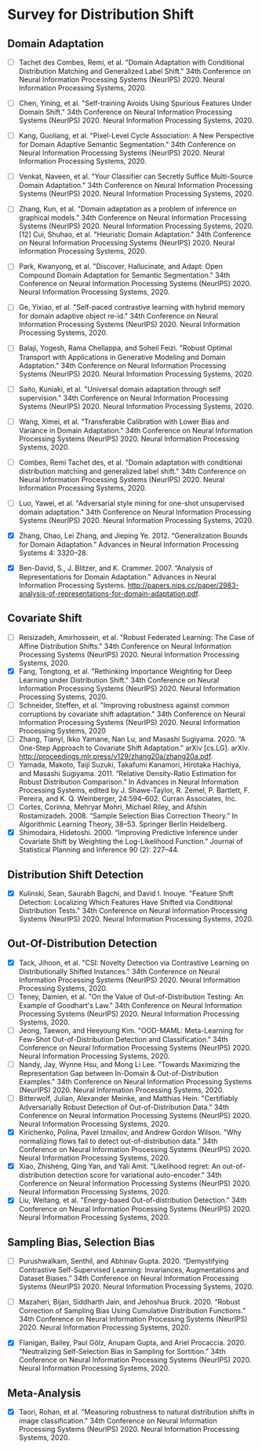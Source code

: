 # Survey for Distribution Shift

## Domain Adaptation
* [ ] Tachet des Combes, Remi, et al. "Domain Adaptation with Conditional Distribution Matching and Generalized Label Shift." 34th Conference on Neural Information Processing Systems (NeurIPS) 2020. Neural Information Processing Systems, 2020.
* [ ] Chen, Yining, et al. "Self-training Avoids Using Spurious Features Under Domain Shift." 34th Conference on Neural Information Processing Systems (NeurIPS) 2020. Neural Information Processing Systems, 2020.
* [ ] Kang, Guoliang, et al. "Pixel-Level Cycle Association: A New Perspective for Domain Adaptive Semantic Segmentation." 34th Conference on Neural Information Processing Systems (NeurIPS) 2020. Neural Information Processing Systems, 2020.
* [ ] Venkat, Naveen, et al. "Your Classifier can Secretly Suffice Multi-Source Domain Adaptation." 34th Conference on Neural Information Processing Systems (NeurIPS) 2020. Neural Information Processing Systems, 2020.
* [ ] Zhang, Kun, et al. "Domain adaptation as a problem of inference on graphical models." 34th Conference on Neural Information Processing Systems (NeurIPS) 2020. Neural Information Processing Systems, 2020.
[12] Cui, Shuhao, et al. "Heuristic Domain Adaptation." 34th Conference on Neural Information Processing Systems (NeurIPS) 2020. Neural Information Processing Systems, 2020.
* [ ] Park, Kwanyong, et al. "Discover, Hallucinate, and Adapt: Open Compound Domain Adaptation for Semantic Segmentation." 34th Conference on Neural Information Processing Systems (NeurIPS) 2020. Neural Information Processing Systems, 2020.
* [ ] Ge, Yixiao, et al. "Self-paced contrastive learning with hybrid memory for domain adaptive object re-id." 34th Conference on Neural Information Processing Systems (NeurIPS) 2020. Neural Information Processing Systems, 2020.
* [ ] Balaji, Yogesh, Rama Chellappa, and Soheil Feizi. "Robust Optimal Transport with Applications in Generative Modeling and Domain Adaptation." 34th Conference on Neural Information Processing Systems (NeurIPS) 2020. Neural Information Processing Systems, 2020.
* [ ] Saito, Kuniaki, et al. "Universal domain adaptation through self supervision." 34th Conference on Neural Information Processing Systems (NeurIPS) 2020. Neural Information Processing Systems, 2020.
* [ ] Wang, Ximei, et al. "Transferable Calibration with Lower Bias and Variance in Domain Adaptation." 34th Conference on Neural Information Processing Systems (NeurIPS) 2020. Neural Information Processing Systems, 2020.
* [ ] Combes, Remi Tachet des, et al. "Domain adaptation with conditional distribution matching and generalized label shift." 34th Conference on Neural Information Processing Systems (NeurIPS) 2020. Neural Information Processing Systems, 2020.
* [ ] Luo, Yawei, et al. "Adversarial style mining for one-shot unsupervised domain adaptation." 34th Conference on Neural Information Processing Systems (NeurIPS) 2020. Neural Information Processing Systems, 2020.
* [X] Zhang, Chao, Lei Zhang, and Jieping Ye. 2012. “Generalization Bounds for Domain Adaptation.” Advances in Neural Information Processing Systems 4: 3320–28.
* [X] Ben-David, S., J. Blitzer, and K. Crammer. 2007. “Analysis of Representations for Domain Adaptation.” Advances in Neural Information Processing Systems. http://papers.nips.cc/paper/2983-analysis-of-representations-for-domain-adaptation.pdf.


## Covariate Shift
* [ ] Reisizadeh, Amirhossein, et al. "Robust Federated Learning: The Case of Affine Distribution Shifts." 34th Conference on Neural Information Processing Systems (NeurIPS) 2020. Neural Information Processing Systems, 2020.
* [x] Fang, Tongtong, et al. "Rethinking Importance Weighting for Deep Learning under Distribution Shift." 34th Conference on Neural Information Processing Systems (NeurIPS) 2020. Neural Information Processing Systems, 2020.
* [ ] Schneider, Steffen, et al. "Improving robustness against common corruptions by covariate shift adaptation." 34th Conference on Neural Information Processing Systems (NeurIPS) 2020. Neural Information Processing Systems, 2020
* [ ] Zhang, Tianyi, Ikko Yamane, Nan Lu, and Masashi Sugiyama. 2020. “A One-Step Approach to Covariate Shift Adaptation.” arXiv [cs.LG]. arXiv. http://proceedings.mlr.press/v129/zhang20a/zhang20a.pdf.
* [ ] Yamada, Makoto, Taiji Suzuki, Takafumi Kanamori, Hirotaka Hachiya, and Masashi Sugiyama. 2011. “Relative Density-Ratio Estimation for Robust Distribution Comparison.” In Advances in Neural Information Processing Systems, edited by J. Shawe-Taylor, R. Zemel, P. Bartlett, F. Pereira, and K. Q. Weinberger, 24:594–602. Curran Associates, Inc.
* [ ] Cortes, Corinna, Mehryar Mohri, Michael Riley, and Afshin Rostamizadeh. 2008. “Sample Selection Bias Correction Theory.” In Algorithmic Learning Theory, 38–53. Springer Berlin Heidelberg.
* [X] Shimodaira, Hidetoshi. 2000. “Improving Predictive Inference under Covariate Shift by Weighting the Log-Likelihood Function.” Journal of Statistical Planning and Inference 90 (2): 227–44.

## Distribution Shift Detection
* [x] Kulinski, Sean, Saurabh Bagchi, and David I. Inouye. "Feature Shift Detection: Localizing Which Features Have Shifted via Conditional Distribution Tests." 34th Conference on Neural Information Processing Systems (NeurIPS) 2020. Neural Information Processing Systems, 2020.

## Out-Of-Distribution Detection
* [x] Tack, Jihoon, et al. "CSI: Novelty Detection via Contrastive Learning on Distributionally Shifted Instances." 34th Conference on Neural Information Processing Systems (NeurIPS) 2020. Neural Information Processing Systems, 2020.
* [ ] Teney, Damien, et al. "On the Value of Out-of-Distribution Testing: An Example of Goodhart's Law." 34th Conference on Neural Information Processing Systems (NeurIPS) 2020. Neural Information Processing Systems, 2020.
* [ ] Jeong, Taewon, and Heeyoung Kim. "OOD-MAML: Meta-Learning for Few-Shot Out-of-Distribution Detection and Classification." 34th Conference on Neural Information Processing Systems (NeurIPS) 2020. Neural Information Processing Systems, 2020.
* [ ] Nandy, Jay, Wynne Hsu, and Mong Li Lee. "Towards Maximizing the Representation Gap between In-Domain & Out-of-Distribution Examples." 34th Conference on Neural Information Processing Systems (NeurIPS) 2020. Neural Information Processing Systems, 2020.
* [ ] Bitterwolf, Julian, Alexander Meinke, and Matthias Hein. "Certifiably Adversarially Robust Detection of Out-of-Distribution Data." 34th Conference on Neural Information Processing Systems (NeurIPS) 2020. Neural Information Processing Systems, 2020.
* [x] Kirichenko, Polina, Pavel Izmailov, and Andrew Gordon Wilson. "Why normalizing flows fail to detect out-of-distribution data." 34th Conference on Neural Information Processing Systems (NeurIPS) 2020. Neural Information Processing Systems, 2020.
* [x] Xiao, Zhisheng, Qing Yan, and Yali Amit. "Likelihood regret: An out-of-distribution detection score for variational auto-encoder." 34th Conference on Neural Information Processing Systems (NeurIPS) 2020. Neural Information Processing Systems, 2020.
* [x] Liu, Weitang, et al. "Energy-based Out-of-distribution Detection." 34th Conference on Neural Information Processing Systems (NeurIPS) 2020. Neural Information Processing Systems, 2020.

## Sampling Bias, Selection Bias
* [ ] Purushwalkam, Senthil, and Abhinav Gupta. 2020. “Demystifying Contrastive Self-Supervised Learning: Invariances, Augmentations and Dataset Biases.” 34th Conference on Neural Information Processing Systems (NeurIPS) 2020. Neural Information Processing Systems, 2020.
* [ ] Mazaheri, Bijan, Siddharth Jain, and Jehoshua Bruck. 2020. “Robust Correction of Sampling Bias Using Cumulative Distribution Functions.” 34th Conference on Neural Information Processing Systems (NeurIPS) 2020. Neural Information Processing Systems, 2020.
* [x] Flanigan, Bailey, Paul Gölz, Anupam Gupta, and Ariel Procaccia. 2020. “Neutralizing Self-Selection Bias in Sampling for Sortition.” 34th Conference on Neural Information Processing Systems (NeurIPS) 2020. Neural Information Processing Systems, 2020.


## Meta-Analysis
* [x] Taori, Rohan, et al. "Measuring robustness to natural distribution shifts in image classification." 34th Conference on Neural Information Processing Systems (NeurIPS) 2020. Neural Information Processing Systems, 2020.
